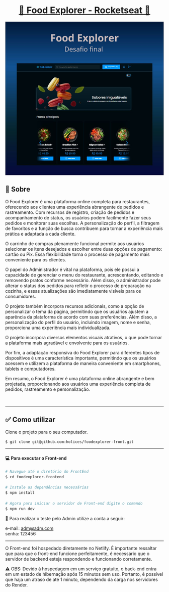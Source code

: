 <p align="center">
  <h1 align="center"><a href="https://food-explorer-vasc-333.netlify.app/">🍴 Food Explorer - Rocketseat 🍴</a></h1>
</p>

![Imagem do projeto](./src/assets/project-front.jpg)

## 📝 Sobre

O Food Explorer é uma plataforma online completa para restaurantes, oferecendo aos clientes uma experiência abrangente de pedidos e rastreamento. Com recursos de registro, criação de pedidos e acompanhamento de status, os usuários podem facilmente fazer seus pedidos e monitorar suas escolhas. A personalização do perfil, a filtragem de favoritos e a função de busca contribuem para tornar a experiência mais prática e adaptada a cada cliente.

O carrinho de compras plenamente funcional permite aos usuários selecionar os itens desejados e escolher entre duas opções de pagamento: cartão ou Pix. Essa flexibilidade torna o processo de pagamento mais conveniente para os clientes.

O papel do Administrador é vital na plataforma, pois ele possui a capacidade de gerenciar o menu do restaurante, acrescentando, editando e removendo pratos conforme necessário. Além disso, o administrador pode alterar o status dos pedidos para refletir o processo de preparação na cozinha, e essas atualizações são imediatamente visíveis para os consumidores.

O projeto também incorpora recursos adicionais, como a opção de personalizar o tema da página, permitindo que os usuários ajustem a aparência da plataforma de acordo com suas preferências. Além disso, a personalização do perfil do usuário, incluindo imagem, nome e senha, proporciona uma experiência mais individualizada.

O projeto incorpora diversos elementos visuais atrativos, o que pode tornar a plataforma mais agradável e envolvente para os usuários.

Por fim, a adaptação responsiva do Food Explorer para diferentes tipos de dispositivos é uma característica importante, permitindo que os usuários acessem e utilizem a plataforma de maneira conveniente em smartphones, tablets e computadores.

Em resumo, o Food Explorer é uma plataforma online abrangente e bem projetada, proporcionando aos usuários uma experiência completa de pedidos, rastreamento e personalização.</p>
</br>

---

## ✅ Como utilizar

Clone o projeto para o seu computador.

```bash
$ git clone git@github.com:holices/foodexplorer-front.git
```

---

#### 💻 Para executar o Front-end

```bash
# Navegue até o diretório do FrontEnd
$ cd foodexplorer-frontend

# Instale as dependências necessárias
$ npm install

# Agora para iniciar o servidor de Front-end digite o comando
$ npm run dev
```

🔑 Para realizar o teste pelo Admin utilize a conta a seguir: </br>

e-mail: adm@adm.com </br>
senha: 123456

---

O Front-end foi hospedado diretamente no Netlify. É importante ressaltar que para que o front-end funcione perfeitamente,
é necessário que o servidor de backend esteja respondendo e funcionando corretamente.

⚠ OBS: Devido à hospedagem em um serviço gratuito, o back-end entra em um estado de hibernação após 15 minutos sem uso. Portanto, é possível que haja um atraso de até 1 minuto, dependendo da carga nos servidores do Render.
